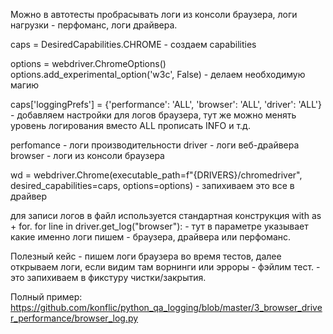 Можно в автотесты пробрасывать логи из консоли браузера, логи нагрузки - перфоманс, логи драйвера. 

caps = DesiredCapabilities.CHROME - создаем capabilities

options = webdriver.ChromeOptions()
options.add_experimental_option('w3c', False) - делаем необходимую магию

caps['loggingPrefs'] = {'performance': 'ALL', 'browser': 'ALL', 'driver': 'ALL'} - добавляем настройки для логов браузера, тут же можно менять уровень логирования вместо ALL прописать INFO и т.д.

perfomance - логи производительности
driver - логи веб-драйвера
browser - логи из консоли браузера

wd = webdriver.Chrome(executable_path=f"{DRIVERS}/chromedriver",
desired_capabilities=caps,
options=options) - запихиваем это все в драйвер

для записи логов в файл используется стандартная конструкция with as + for.
for line in driver.get_log("browser"): - тут в параметре указывает какие именно логи пишем - браузера, драйвера или перфоманс.

Полезный кейс - пишем логи браузера во время тестов, далее открываем логи, если видим там ворнинги или эрроры - фэйлим тест. - это запихиваем в фикстуру чистки/закрытия. 

Полный пример:
https://github.com/konflic/python_qa_logging/blob/master/3_browser_driver_performance/browser_log.py